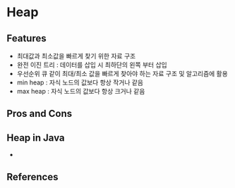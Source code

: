 # Heap

## Features
- 최대값과 최소값을 빠르게 찾기 위한 자료 구조
- 완전 이진 트리 : 데이터를 삽입 시 최하단의 왼쪽 부터 삽입
- 우선순위 큐 같이 최대/최소 값을 빠르게 찾아야 하는 자료 구조 및 알고리즘에 활용
- min heap : 자식 노드의 값보다 항상 작거나 같음
- max heap : 자식 노드의 값보다 항상 크거나 같음

## Pros and Cons


## Heap in Java
- 

## References